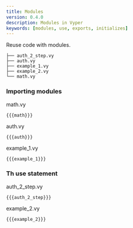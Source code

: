 ```yaml
---
title: Modules
version: 0.4.0
description: Modules in Vyper
keywords: [modules, use, exports, initializes]
---
```


Reuse code with modules.

```
├── auth_2_step.vy
├── auth.vy
├── example_1.vy
├── example_2.vy
└── math.vy
```

### Importing modules

math.vy

```vyper
{{{math}}}
```

auth.vy

```vyper
{{{auth}}}
```

example_1.vy

```vyper
{{{example_1}}}
```

### Th use statement

auth_2_step.vy

```vyper
{{{auth_2_step}}}
```

example_2.vy

```vyper
{{{example_2}}}
```
